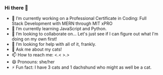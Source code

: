 ### Hi there 👋

<!--
**SarahRowan711/SarahRowan711** is a ✨ _special_ ✨ repository because its `README.md` (this file) appears on your GitHub profile.

Here are some ideas to get you started:
-->

- 🔭 I’m currently working on a Professional Certificate in Coding: Full Stack Development with MERN through MIT xPRO
- 🌱 I’m currently learning JavaScript and Python.
- 👯 I’m looking to collaborate on... Let's just see if I can figure out what I'm doing on my own first!
- 🤔 I’m looking for help with all of it, frankly.
- 💬 Ask me about my cats!
- 📫 How to reach me: <.< >.>
- 😄 Pronouns: she/her
- ⚡ Fun fact: I have 3 cats and 1 dachshund who might as well be a cat.
